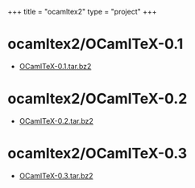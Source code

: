 +++
title = "ocamltex2"
type = "project"
+++

# ocamltex2/OCamlTeX-0.1
* [OCamlTeX-0.1.tar.bz2](/ocamltex2/ocamltex2/OCamlTeX-0.1/OCamlTeX-0.1.tar.bz2)

# ocamltex2/OCamlTeX-0.2
* [OCamlTeX-0.2.tar.bz2](/ocamltex2/ocamltex2/OCamlTeX-0.2/OCamlTeX-0.2.tar.bz2)

# ocamltex2/OCamlTeX-0.3
* [OCamlTeX-0.3.tar.bz2](/ocamltex2/ocamltex2/OCamlTeX-0.3/OCamlTeX-0.3.tar.bz2)